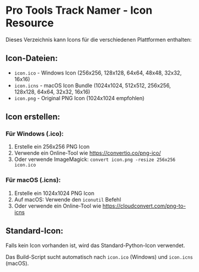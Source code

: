 # Pro Tools Track Namer - Icon Resource

Dieses Verzeichnis kann Icons für die verschiedenen Plattformen enthalten:

## Icon-Dateien:
- `icon.ico` - Windows Icon (256x256, 128x128, 64x64, 48x48, 32x32, 16x16)
- `icon.icns` - macOS Icon Bundle (1024x1024, 512x512, 256x256, 128x128, 64x64, 32x32, 16x16)
- `icon.png` - Original PNG Icon (1024x1024 empfohlen)

## Icon erstellen:

### Für Windows (.ico):
1. Erstelle ein 256x256 PNG Icon
2. Verwende ein Online-Tool wie https://convertio.co/png-ico/
3. Oder verwende ImageMagick: `convert icon.png -resize 256x256 icon.ico`

### Für macOS (.icns):
1. Erstelle ein 1024x1024 PNG Icon
2. Auf macOS: Verwende den `iconutil` Befehl
3. Oder verwende ein Online-Tool wie https://cloudconvert.com/png-to-icns

## Standard-Icon:
Falls kein Icon vorhanden ist, wird das Standard-Python-Icon verwendet.

Das Build-Script sucht automatisch nach `icon.ico` (Windows) und `icon.icns` (macOS).